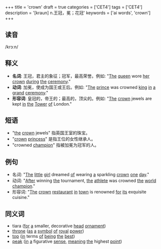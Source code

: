 +++
title = 'crown'
draft = true
categories = ['CET4']
tags = ['CET4']
description = '[kraun] n.王冠，冕；花冠'
keywords = ['ai words', 'crown']
+++

## 读音
/krɔːn/

## 释义
- **名词**: 王冠，君主的象征；冠军，最高荣誉。例如: "[The](/zh/post/the/) [queen](/zh/post/queen/) wore [her](/zh/post/her/) [crown](/zh/post/crown/) [during](/zh/post/during/) [the](/zh/post/the/) [ceremony](/zh/post/ceremony/)."
- **动词**: 加冕，使成为国王或王后。例如: "[The](/zh/post/the/) [prince](/zh/post/prince/) was crowned [king](/zh/post/king/) [in](/zh/post/in/) [a](/zh/post/a/) [grand](/zh/post/grand/) [ceremony](/zh/post/ceremony/)."
- **形容词**: 皇冠的，帝王的；最高的，顶尖的。例如: "[The](/zh/post/the/) [crown](/zh/post/crown/) jewels are kept [in](/zh/post/in/) [the](/zh/post/the/) [Tower](/zh/post/tower/) [of](/zh/post/of/) London."

## 短语
- "[the](/zh/post/the/) [crown](/zh/post/crown/) jewels" 指英国王室的珠宝。
- "[crown](/zh/post/crown/) [princess](/zh/post/princess/)" 是指王位的女性继承人。
- "crowned [champion](/zh/post/champion/)" 指被加冕为冠军的人。

## 例句
- 名词: "[The](/zh/post/the/) [little](/zh/post/little/) [girl](/zh/post/girl/) dreamed [of](/zh/post/of/) wearing [a](/zh/post/a/) sparkling [crown](/zh/post/crown/) [one](/zh/post/one/) [day](/zh/post/day/)."
- 动词: "[After](/zh/post/after/) winning [the](/zh/post/the/) tournament, [the](/zh/post/the/) [athlete](/zh/post/athlete/) was crowned [the](/zh/post/the/) [world](/zh/post/world/) [champion](/zh/post/champion/)."
- 形容词: "[The](/zh/post/the/) [crown](/zh/post/crown/) [restaurant](/zh/post/restaurant/) [in](/zh/post/in/) [town](/zh/post/town/) is renowned [for](/zh/post/for/) [its](/zh/post/its/) exquisite cuisine."

## 同义词
- tiara ([for](/zh/post/for/) [a](/zh/post/a/) smaller, decorative [head](/zh/post/head/) [ornament](/zh/post/ornament/))
- [throne](/zh/post/throne/) ([as](/zh/post/as/) [a](/zh/post/a/) [symbol](/zh/post/symbol/) [of](/zh/post/of/) [royal](/zh/post/royal/) [power](/zh/post/power/))
- [top](/zh/post/top/) ([in](/zh/post/in/) terms [of](/zh/post/of/) [being](/zh/post/being/) [the](/zh/post/the/) [best](/zh/post/best/))
- [peak](/zh/post/peak/) ([in](/zh/post/in/) [a](/zh/post/a/) figurative [sense](/zh/post/sense/), [meaning](/zh/post/meaning/) [the](/zh/post/the/) highest [point](/zh/post/point/))
